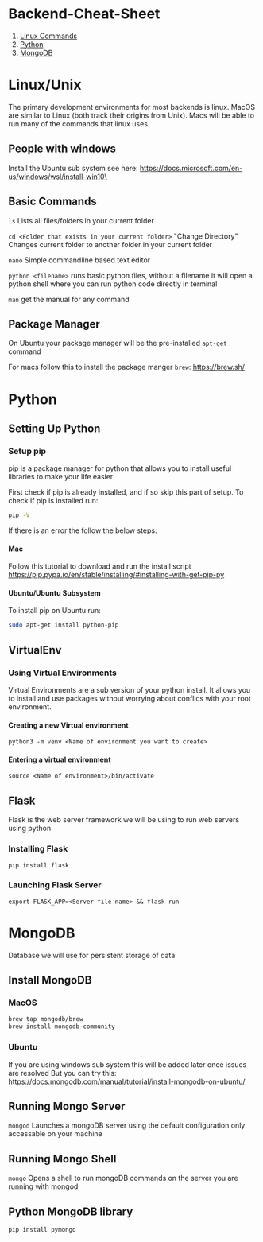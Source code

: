 # Backend-Cheat-Sheet
 1. [Linux Commands](https://github.com/RutgersMobileApplicationDevelopment/Backend-Cheat-Sheet/blob/master/README.md#linuxunix)
 2. [Python](https://github.com/RutgersMobileApplicationDevelopment/Backend-Cheat-Sheet/blob/master/README.md#python)
 3. [MongoDB](https://github.com/RutgersMobileApplicationDevelopment/Backend-Cheat-Sheet/blob/master/README.md#mongodb)
 
# Linux/Unix
The primary development environments for most backends is linux. MacOS are similar to Linux (both track their origins from Unix). Macs will be able to run many of the commands that linux uses.
## People with windows
Install the Ubuntu sub system see here:
https://docs.microsoft.com/en-us/windows/wsl/install-win10\
## Basic Commands
`ls` Lists all files/folders in your current folder

`cd <Folder that exists in your current folder>` "Change Directory" Changes current folder to another folder in your current folder

`nano` Simple commandline based text editor

`python <filename>` runs basic python files, without a filename it will open a python shell where you can run python code directly in terminal

`man` get the manual for any command

## Package Manager
On Ubuntu your package manager will be the pre-installed `apt-get` command

For macs follow this to install the package manger `brew`:
https://brew.sh/

# Python
## Setting Up Python
### Setup pip
 pip is a package manager for python that allows you to install useful libraries to make your life easier
 
 First check if pip is already installed, and if so skip this part of setup. To check if pip is installed run:
 ```Bash
 pip -V
 ```
 If there is an error the follow the below steps:
 #### Mac
 Follow this tutorial to download and run the install script
 https://pip.pypa.io/en/stable/installing/#installing-with-get-pip-py
 #### Ubuntu/Ubuntu Subsystem
 To install pip on Ubuntu run:
 ```Bash
 sudo apt-get install python-pip
 ```
 
## VirtualEnv
 ### Using Virtual Environments
 Virtual Environments are a sub version of your python install. It allows you to install and use packages without worrying about conflics with your root environment.
 #### Creating a new Virtual environment
 `python3 -m venv <Name of environment you want to create>`
 #### Entering a virtual environment
 `source <Name of environment>/bin/activate`

## Flask
Flask is the web server framework we will be using to run web servers using python
  ### Installing Flask
  `pip install flask`
  ### Launching Flask Server
  `export FLASK_APP=<Server file name> && flask run`

# MongoDB
Database we will use for persistent storage of data
## Install MongoDB
### MacOS
```Bash
brew tap mongodb/brew
brew install mongodb-community
```
### Ubuntu 
If you are using windows sub system this will be added later once issues are resolved
But you can try this: https://docs.mongodb.com/manual/tutorial/install-mongodb-on-ubuntu/
## Running Mongo Server 
`mongod` Launches a mongoDB server using the default configuration only accessable on your machine
## Running Mongo Shell
`mongo` Opens a shell to run mongoDB commands on the server you are running with mongod
## Python MongoDB library
`pip install pymongo` 


  
